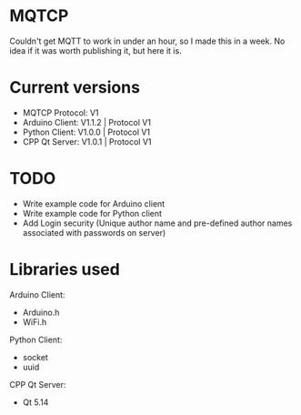 # MQTCP
Couldn't get MQTT to work in under an hour, so I made this in a week. No idea if it was worth publishing it, but here it is.

# Current versions
- MQTCP Protocol: V1
- Arduino Client: V1.1.2 | Protocol V1
- Python Client: V1.0.0 | Protocol V1
- CPP Qt Server: V1.0.1 | Protocol V1

# TODO
- Write example code for Arduino client
- Write example code for Python client
- Add Login security (Unique author name and pre-defined author names associated with passwords on server)

# Libraries used

Arduino Client:
- Arduino.h
- WiFi.h

Python Client:
- socket
- uuid
  
CPP Qt Server:
- Qt 5.14
